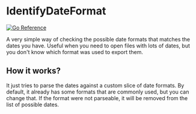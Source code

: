 # IdentifyDateFormat

[![Go Reference](https://pkg.go.dev/badge/github.com/brunofontes/IdentifyDateFormat.svg)](https://pkg.go.dev/github.com/brunofontes/IdentifyDateFormat)

A very simple way of checking the possible date formats that matches the dates you have. Useful when you need to open files with lots of dates, but you don't know which format was used to export them.

## How it works?

It just tries to parse the dates against a custom slice of date formats. By default, it already has some formats that are commonly used, but you can change that. If the format were not parseable, it will be removed from the list of possible dates.
